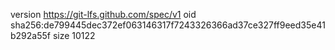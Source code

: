 version https://git-lfs.github.com/spec/v1
oid sha256:de799445dec372ef063146317f7243326366ad37ce327ff9eed35e41b292a55f
size 10122
